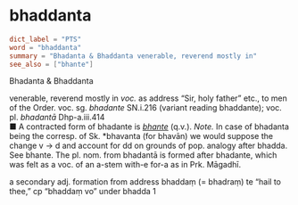 # bhaddanta

``` toml
dict_label = "PTS"
word = "bhaddanta"
summary = "Bhadanta & Bhaddanta venerable, reverend mostly in"
see_also = ["bhante"]
```

Bhadanta & Bhaddanta

venerable, reverend mostly in *voc.* as address “Sir, holy father” etc., to men of the Order. voc. sg. *bhadante* SN.i.216 (variant reading bhaddante); voc. pl. *bhadantā* Dhp\-a.iii.414  
■ A contracted form of bhadante is *[bhante](bhante.md)* (q.v.). *Note.* In case of bhadanta being the corresp. of Sk. \*bhavanta (for bhavān) we would suppose the change v → d and account for dd on grounds of pop. analogy after bhadda. See bhante. The pl. nom. from bhadantā is formed after bhadante, which was felt as a voc. of an a\-stem with\-e for\-a as in Prk. Māgadhī.

a secondary adj. formation from address bhaddaṃ (= bhadraṃ) te “hail to thee,” cp “bhaddaṃ vo” under bhadda 1

